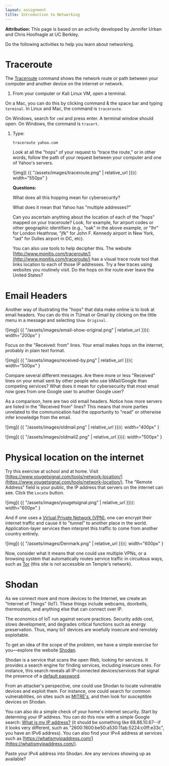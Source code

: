 ```yaml
---
layout: assignment
title: Introduction to Networking
---
```


**Attribution:** This page is based on an activity developed by Jennifer Urban and Chris Hoofnagle at UC Berkley.

Do the following activities to help you learn about networking.

# Traceroute

The [Traceroute](https://en.wikipedia.org/wiki/Traceroute) command shows the network route or path between your computer and another device on the internet or network.

1. From your computer or Kali Linux VM, open a terminal.

On a Mac, you can do this by clicking command & the space bar and typing `terminal`. In Linux and Mac, the command is `traceroute`.

On Windows, search for `cmd` and press enter. A terminal window should open. On Windows, the command is `tracert`.

1. Type: 

    `traceroute yahoo.com`
    
    Look at all the "hops" of your request to "trace the route," or in other words, follow the path of your request between your computer and one of Yahoo's servers.

    ![img]( {{ "/assets/images/traceroute.png" | relative_url }}){: width="550px" }

    **Questions:** 
    
    What does all this hopping mean for cybersecurity?
        
    What does it mean that Yahoo has "multiple addresses?"
       
    Can you ascertain anything about the location of each of the "hops" mapped on your traceroute? Look, for example, for airport codes or other geographic identifiers (e.g., "oak" in the above example, or "lhr" for London Heathrow, "jfk" for John F. Kennedy airport in New York, "iad" for Dulles airport in DC, etc).
        
    You can also use tools to help decipher this. The website [http://www.monitis.com/traceroute/](http://www.monitis.com/traceroute/) has a visual trace route tool that links location to each of those IP addresses. Try a few traces using websites you routinely visit. Do the hops on the route ever leave the United States?
    
# Email Headers

Another way of illustrating the "hops" that data make online is to look at email headers. You can do this in TUmail or Gmail by clicking on the little menu in a message and selecting `Show Original`.

![img]( {{ "/assets/images/email-show-original.png" | relative_url }}){: width="200px" }

Focus on the "Received: from" lines. Your email makes hops on the internet, probably in plain text format.

![img]( {{ "/assets/images/received-by.png" | relative_url }}){: width="500px" }

Compare several different messages. Are there more or less "Received" lines on your email sent by other people who use bMail/Google than competing services? What does it mean for cybersecurity that most email now goes from one Google user to another Google user?

As a comparison, here are two old email headers. Notice how more servers are listed in the "Received from" lines? This means that more parties unrelated to the communication had the opportunity to "read" or otherwise infer knowledge from the email.

![img]( {{ "/assets/images/oldmail.png" | relative_url }}){: width="400px" }

![img]( {{ "/assets/images/oldmail2.png" | relative_url }}){: width="500px" }

# Physical location on the internet

Try this exercise at school and at home. Visit [https://www.yougetsignal.com/tools/network-location/](https://www.yougetsignal.com/tools/network-location/). The "Remote Address" field is your public, the IP address that servers on the internet can see. Click the `Locate` button.

![img]( {{ "/assets/images/yougetsignal.png" | relative_url }}){: width="600px" }

And if one uses a [Virtual Private Network (VPN)](https://en.wikipedia.org/wiki/Virtual_private_network), one can encrypt their internet traffic and cause it to "tunnel" to another place in the world. Application-layer services then interpret this traffic to come from another country entirely.

![img]( {{ "/assets/images/Denmark.png" | relative_url }}){: width="600px" }

Now, consider what it means that one could use multiple VPNs, or a browsing system that automatically routes service traffic in circuitous ways, such as [Tor](https://www.torproject.org/) (this site is not accessible on Temple's network).

# Shodan

As we connect more and more devices to the Internet, we create an "Internet of Things" (IoT). These things include webcams, doorbells, thermostats, and anything else that can connect over IP.

The economics of IoT run against secure practices. Security adds cost, slows development, and degrades critical functions such as energy preservation. Thus, many IoT devices are woefully insecure and remotely exploitable.

To get an idea of the scope of the problem, we have a simple exercise for you—explore the website [Shodan](https://www.shodan.io/explore).

Shodan is a service that scans the open Web, looking for services. It provides a search engine for finding services, including insecure ones. For instance, this search reveals all IP-connected devices/services that signal the presence of a [default password](https://www.shodan.io/search?query=default+password).

From an attacker's perspective, one could use Shodan to locate vulnerable devices and exploit them. For instance, one could search for common vulnerabilities, on sites such as [MITRE's](https://www.cvedetails.com/), and then look for susceptible devices on Shodan.

You can also do a simple check of your home's internet security. Start by determing your IP address. You can do this now with a simple Google search: [What is my IP address?](https://www.google.com/search?q=what's+my+ip+address) (it should be something like 68.86.10.67--if it looks very different, such as "2600:1600:be50:a530:11ab:5224:c0ff:e33c", you have an IPv6 address). You can also find your IPv4 address at services such as [https://whatismyipaddress.com/](https://whatismyipaddress.com/).

Paste your IPv4 address into Shodan. Are any services showing up as available?


